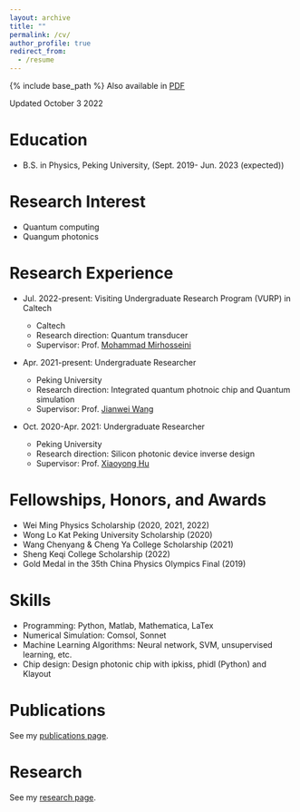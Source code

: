 ```yaml
---
layout: archive
title: ""
permalink: /cv/
author_profile: true
redirect_from:
  - /resume
---
```


{% include base_path %}
Also available in [PDF](http://yuyue11443.github.io/files/CV_Yue_Yu.pdf)

Updated October 3 2022

Education
======
* B.S. in Physics, Peking University, (Sept. 2019- Jun. 2023 (expected))

Research Interest
======
* Quantum computing
* Quangum photonics

Research Experience
======
* Jul. 2022-present: Visiting Undergraduate Research Program (VURP) in Caltech
  * Caltech
  * Research direction: Quantum transducer
  * Supervisor: Prof. [Mohammad Mirhosseini](https://scholar.google.com/citations?user=Zaxr_u0AAAAJ&hl=zh-CN)

* Apr. 2021-present: Undergraduate Researcher
  * Peking University
  * Research direction: Integrated quantum photnoic chip and Quantum simulation
  * Supervisor: Prof. [Jianwei Wang](https://scholar.google.com/citations?user=K7DXgsoAAAAJ&hl=zh-CN&oi=ao)

* Oct. 2020-Apr. 2021: Undergraduate Researcher
  * Peking University
  * Research direction: Silicon photonic device inverse design
  * Supervisor: Prof. [Xiaoyong Hu](https://faculty.pku.edu.cn/huxiaoyong/zh_CN/index.htm)
  
Fellowships, Honors, and Awards
======
* Wei Ming Physics Scholarship (2020, 2021, 2022)
* Wong Lo Kat Peking University Scholarship (2020)
* Wang Chenyang & Cheng Ya College Scholarship (2021)
* Sheng Keqi College Scholarship (2022)
* Gold Medal in the 35th China Physics Olympics Final (2019)

Skills
======
* Programming: Python, Matlab, Mathematica, LaTex
* Numerical Simulation: Comsol, Sonnet
* Machine Learning Algorithms: Neural network, SVM, unsupervised learning, etc.
* Chip design: Design photonic chip with ipkiss, phidl (Python) and Klayout

Publications
======
See my [publications page](https://yuyue11443.github.io/publications/).

Research
======
See my [research page](https://yuyue11443.github.io/research/).
  
  
  

